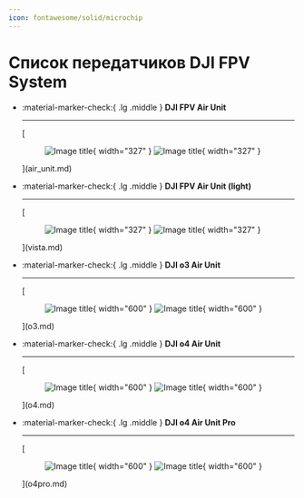 ```yaml
---
icon: fontawesome/solid/microchip
---
```

# Список передатчиков DJI FPV System

<div class="grid cards" markdown>

-   :material-marker-check:{ .lg .middle } __DJI FPV Air Unit__

    ---

    [<figure markdown="span">
      ![Image title](./images/light_dji_fpv_air_unit.webp#only-light){ width="327" }
      ![Image title](./images/dark_dji_fpv_air_unit.webp#only-dark){ width="327" }
    </figure>](air_unit.md)

-   :material-marker-check:{ .lg .middle } __DJI FPV Air Unit (light)__

    ---

    [<figure markdown="span">
      ![Image title](./images/light_vista.webp#only-light){ width="327" }
      ![Image title](./images/dark_vista.webp#only-dark){ width="327" }
    </figure>](vista.md)

-   :material-marker-check:{ .lg .middle } __DJI o3 Air Unit__

    ---
    [<figure markdown="span">
      ![Image title](./images/light_o3.webp#only-light){ width="600" }
      ![Image title](./images/dark_o3.webp#only-dark){ width="600" }
    </figure>](o3.md)

-   :material-marker-check:{ .lg .middle } __DJI o4 Air Unit__

    ---
     [<figure markdown="span">
      ![Image title](./images/light_o4.webp#only-light){ width="600" }
      ![Image title](./images/dark_o4.webp#only-dark){ width="600" }
    </figure>](o4.md)

-   :material-marker-check:{ .lg .middle } __DJI o4 Air Unit Pro__

    ---
    [<figure markdown="span">
      ![Image title](./images/light_o4_pro.webp#only-light){ width="600" }
      ![Image title](./images/dark_o4_pro.webp#only-dark){ width="600" }
    </figure>](o4pro.md)

</div>